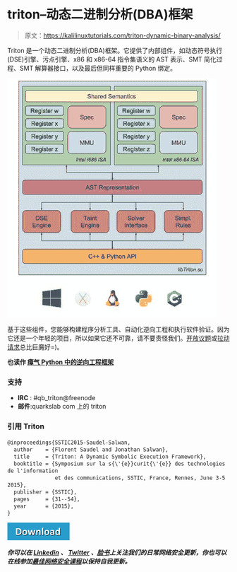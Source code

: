 # triton–动态二进制分析(DBA)框架

> 原文：<https://kalilinuxtutorials.com/triton-dynamic-binary-analysis/>

Triton 是一个动态二进制分析(DBA)框架。它提供了内部组件，如动态符号执行(DSE)引擎、污点引擎、x86 和 x86-64 指令集语义的 AST 表示、SMT 简化过程、SMT 解算器接口，以及最后但同样重要的 Python 绑定。

![](img/a4fce5327dfcc8fec1e83632431df3ad.png)

基于这些组件，您能够构建程序分析工具、自动化逆向工程和执行软件验证。因为它还是一个年轻的项目，所以如果它还不可靠，请不要责怪我们。[开放议题](https://github.com/JonathanSalwan/Triton/issues)或[拉动请求](https://github.com/JonathanSalwan/Triton/pulls)总比巨魔好=)。

**也读作 [瘴气 Python 中的逆向工程框架](https://kalilinuxtutorials.com/miasm-reverse-engineering-framework/)**

### 支持

*   **IRC** : #qb_triton@freenode
*   **邮件**:quarkslab com 上的 triton

### 引用 Triton

```
@inproceedings{SSTIC2015-Saudel-Salwan,
  author    = {Florent Saudel and Jonathan Salwan},
  title     = {Triton: A Dynamic Symbolic Execution Framework},
  booktitle = {Symposium sur la s{\'{e}}curit{\'{e}} des technologies de l'information
               et des communications, SSTIC, France, Rennes, June 3-5 2015},
  publisher = {SSTIC},
  pages     = {31--54},
  year      = {2015},
}
```

[![](img/d861a9096555aeb1980fc054015933d7.png)](https://github.com/JonathanSalwan/Triton)

***你可以在 [Linkedin](https://www.linkedin.com/company/gbhackers/) 、 [Twitter](https://twitter.com/GbhackerOn) 、[脸书](https://www.facebook.com/gbhackersadmin)上关注我们的日常网络安全更新，你也可以在线参加[最佳网络安全课程](https://ethicalhackersacademy.com/)以保持自我更新。***